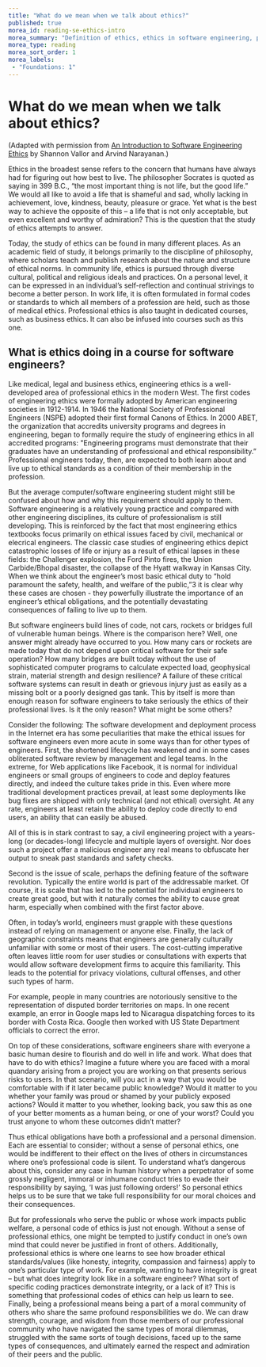 ```yaml
---
title: "What do we mean when we talk about ethics?"
published: true
morea_id: reading-se-ethics-intro
morea_summary: "Definition of ethics, ethics in software engineering, personal vs. professional ethics"
morea_type: reading
morea_sort_order: 1
morea_labels:
 - "Foundations: 1"
---
```


# What do we mean when we talk about ethics?

(Adapted with permission from [An Introduction to Software Engineering Ethics](http://www.scu.edu/ethics/practicing/focusareas/technology/software-engineering-ethics.html) by Shannon Vallor and Arvind Narayanan.)


Ethics in the broadest sense refers to the concern that humans have always had for
figuring out how best to live. The philosopher Socrates is quoted as saying in 399 B.C.,
“the most important thing is not life, but the good life.” We would all like to avoid a life
that is shameful and sad, wholly lacking in achievement, love, kindness, beauty, pleasure
or grace. Yet what is the best way to achieve the opposite of this – a life that is not only
acceptable, but even excellent and worthy of admiration? This is the question that the
study of ethics attempts to answer.

Today, the study of ethics can be found in many different places. As an academic field of
study, it belongs primarily to the discipline of philosophy, where scholars teach and
publish research about the nature and structure of ethical norms. In community life, ethics
is pursued through diverse cultural, political and religious ideals and practices. On a
personal level, it can be expressed in an individual’s self-reflection and continual strivings
to become a better person. In work life, it is often formulated in formal codes or standards
to which all members of a profession are held, such as those of medical ethics. Professional
ethics is also taught in dedicated courses, such as business ethics. It can also be infused
into courses such as this one.

## What is ethics doing in a course for software engineers?

Like medical, legal and business ethics, engineering ethics is a well-developed area of
professional ethics in the modern West. The first codes of engineering ethics were
formally adopted by American engineering societies in 1912-1914. In 1946 the National
Society of Professional Engineers (NSPE) adopted their first formal Canons of Ethics. In
2000 ABET, the organization that accredits university programs and degrees in
engineering, began to formally require the study of engineering ethics in all accredited
programs: "Engineering programs must demonstrate that their graduates have an
understanding of professional and ethical responsibility.” Professional engineers today,
then, are expected to both learn about and live up to ethical standards as a condition of their
membership in the profession.

But the average computer/software engineering student might still be confused about
how and why this requirement should apply to them. Software engineering is a relatively
young practice and compared with other engineering disciplines, its culture of
professionalism is still developing. This is reinforced by the fact that most engineering
ethics textbooks focus primarily on ethical issues faced by civil, mechanical or elecrical
engineers. The classic case studies of engineering ethics depict catastrophic losses of life
or injury as a result of ethical lapses in these fields: the Challenger explosion, the Ford
Pinto fires, the Union Carbide/Bhopal disaster, the collapse of the Hyatt walkway in
Kansas City. When we think about the engineer’s most basic ethical duty to “hold
paramount the safety, health, and welfare of the public,”3 it is clear why these cases are
chosen - they powerfully illustrate the importance of an engineer’s ethical obligations,
and the potentially devastating consequences of failing to live up to them.

But software engineers build lines of code, not cars, rockets or bridges full of vulnerable
human beings. Where is the comparison here? Well, one answer might already have
occurred to you. How many cars or rockets are made today that do not depend upon
critical software for their safe operation? How many bridges are built today without the
use of sophisticated computer programs to calculate expected load, geophysical strain,
material strength and design resilience? A failure of these critical software systems can
result in death or grievous injury just as easily as a missing bolt or a poorly designed gas
tank. This by itself is more than enough reason for software engineers to take seriously
the ethics of their professional lives. Is it the only reason? What might be some others?

Consider the following:
The software development and deployment process in the Internet era has some
peculiarities that make the ethical issues for software engineers even more acute in some
ways than for other types of engineers. First, the shortened lifecycle has weakened and in
some cases obliterated software review by management and legal teams. In the extreme,
for Web applications like Facebook, it is normal for individual engineers or small groups
of engineers to code and deploy features directly, and indeed the culture takes pride in
this. Even where more traditional development practices prevail, at least some
deployments like bug fixes are shipped with only technical (and not ethical) oversight. At
any rate, engineers at least retain the ability to deploy code directly to end users, an ability
that can easily be abused.

All of this is in stark contrast to say, a civil engineering project with a years-long (or
decades-long) lifecycle and multiple layers of oversight. Nor does such a project offer a
malicious engineer any real means to obfuscate her output to sneak past standards and
safety checks.

Second is the issue of scale, perhaps the defining feature of the software revolution.
Typically the entire world is part of the addressable market. Of course, it is scale that has
led to the potential for individual engineers to create great good, but with it naturally
comes the ability to cause great harm, especially when combined with the first factor
above.

<!---
Here’s a rather benign but illustrative example. On June 9, 2011, Google released a
“doodle” honoring Les Paul which users found addictive to play with. This is a type of
project that’s typically done by an individual engineer on their “20% time” in a day or
two. A third party, RescueTime, estimated that 5.3 million hours were spent playing this
game. Let us pause to consider that 5.3 million hours equates to about eight lifetimes.
Did the doodle make a positive contribution to the world? Do engineers at Google have
an obligation to consider this question before releasing the feature? What principle(s)
should they use to determine the answer? These are all valid questions, but what is
perhaps even more interesting here is the disproportionality between the amount of time
engineers spent creating the feature (at most a few person-days, in all likelihood), and the
amount of time users spent on it (several lifetimes). 
--->

Often, in today’s world, engineers
must grapple with these questions instead of relying on management or anyone else.
Finally, the lack of geographic constraints means that engineers are generally culturally
unfamiliar with some or most of their users. The cost-cutting imperative often leaves little
room for user studies or consultations with experts that would allow software
development firms to acquire this familiarity. This leads to the potential for privacy
violations, cultural offenses, and other such types of harm.

For example, people in many countries are notoriously sensitive to the representation of
disputed border territories on maps. In one recent example, an error in Google maps led
to Nicaragua dispatching forces to its border with Costa Rica. Google then worked with
US State Department officials to correct the error.


On top of these considerations, software engineers share with everyone a basic human
desire to flourish and do well in life and work. What does that have to do with ethics?
Imagine a future where you are faced with a moral quandary arising from a project you
are working on that presents serious risks to users. In that scenario, will you act in a way
that you would be comfortable with if it later became public knowledge? Would it matter
to you whether your family was proud or shamed by your publicly exposed actions?
Would it matter to you whether, looking back, you saw this as one of your better moments
as a human being, or one of your worst? Could you trust anyone to whom these outcomes
didn’t matter?

Thus ethical obligations have both a professional and a personal dimension. Each are
essential to consider; without a sense of personal ethics, one would be indifferent to their
effect on the lives of others in circumstances where one’s professional code is silent. To
understand what’s dangerous about this, consider any case in human history when a
perpetrator of some grossly negligent, immoral or inhumane conduct tries to evade their
responsibility by saying, ‘I was just following orders!’ So personal ethics helps us to be
sure that we take full responsibility for our moral choices and their consequences.

But for professionals who serve the public or whose work impacts public welfare, a
personal code of ethics is just not enough. Without a sense of professional ethics, one
might be tempted to justify conduct in one’s own mind that could never be justified in
front of others. Additionally, professional ethics is where one learns to see how broader
ethical standards/values (like honesty, integrity, compassion and fairness) apply to one’s
particular type of work. For example, wanting to have integrity is great – but what does
integrity look like in a software engineer? What sort of specific coding practices
demonstrate integrity, or a lack of it? This is something that professional codes of ethics
can help us learn to see. Finally, being a professional means being a part of a moral
community of others who share the same profound responsibilities we do. We can draw
strength, courage, and wisdom from those members of our professional community who
have navigated the same types of moral dilemmas, struggled with the same sorts of tough
decisions, faced up to the same types of consequences, and ultimately earned the respect
and admiration of their peers and the public.
